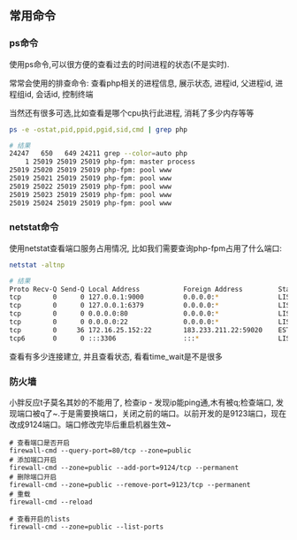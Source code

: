 ## 常用命令


### ps命令

使用ps命令,可以很方便的查看过去的时间进程的状态(不是实时).

常常会使用的排查命令: 查看php相关的进程信息, 展示状态, 进程id, 父进程id, 进程组id, 会话id, 控制终端

当然还有很多可选,比如查看是哪个cpu执行此进程, 消耗了多少内存等等

```bash
ps -e -ostat,pid,ppid,pgid,sid,cmd | grep php

# 结果
24247   650   649 24211 grep --color=auto php
    1 25019 25019 25019 php-fpm: master process
25019 25020 25019 25019 php-fpm: pool www
25019 25021 25019 25019 php-fpm: pool www
25019 25022 25019 25019 php-fpm: pool www
25019 25023 25019 25019 php-fpm: pool www
25019 25024 25019 25019 php-fpm: pool www

```

### netstat命令

使用netstat查看端口服务占用情况, 比如我们需要查询php-fpm占用了什么端口:

```bash
netstat -altnp

# 结果
Proto Recv-Q Send-Q Local Address           Foreign Address         State       PID/Program name    
tcp        0      0 127.0.0.1:9000          0.0.0.0:*               LISTEN      25019/php-fpm: mast 
tcp        0      0 127.0.0.1:6379          0.0.0.0:*               LISTEN      25283/redis-server  
tcp        0      0 0.0.0.0:80              0.0.0.0:*               LISTEN      24902/nginx: master 
tcp        0      0 0.0.0.0:22              0.0.0.0:*               LISTEN      22965/sshd          
tcp        0     36 172.16.25.152:22        183.233.211.22:59020    ESTABLISHED 24207/sshd: workerm 
tcp6       0      0 :::3306                 :::*                    LISTEN      24359/mysqld 
```

查看有多少连接建立, 并且查看状态, 看看time_wait是不是很多


### 防火墙

小胖反应t子莫名其妙的不能用了, 检查ip - 发现ip能ping通,木有被q;检查端口, 发现端口被q了~.于是需要换端口，关闭之前的端口。以前开发的是9123端口，现在改成9124端口。端口修改完毕后重启机器生效~ 

```shell
# 查看端口是否开启
firewall-cmd --query-port=80/tcp --zone=public
# 添加端口开启
firewall-cmd --zone=public --add-port=9124/tcp --permanent
# 删除端口开启
firewall-cmd --zone=public --remove-port=9123/tcp --permanent
# 重载
firewall-cmd --reload

# 查看开启的lists
firewall-cmd --zone=public --list-ports
```

 
